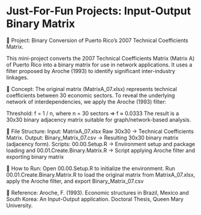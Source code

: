 # Just-For-Fun Projects: Input-Output Binary Matrix

📌 Project: Binary Conversion of Puerto Rico’s 2007 Technical Coefficients Matrix.

This mini-project converts the 2007 Technical Coefficients Matrix (Matrix A) of Puerto Rico into a binary matrix for use in network applications. It uses a filter proposed by Aroche (1993) to identify significant inter-industry linkages.

🧠 Concept:
The original matrix (MatrixA_07.xlsx) represents technical coefficients between 30 economic sectors. To reveal the underlying network of interdependencies, we apply the Aroche (1993) filter:

Threshold: f = 1 / n,
where n = 30 sectors ⇒ f ≈ 0.0333
The result is a 30x30 binary adjacency matrix suitable for graph/network-based analysis.

📁 File Structure:
Input:	MatrixA_07.xlsx	Raw 30x30 -> Technical Coefficients Matrix.
Output:	Binary_Matrix_07.csv -> Resulting 30x30 binary matrix (adjacency form).
Scripts:	00.00.Setup.R	-> Environment setup and package loading and
00.01.Create.Binary.Matrix.R -> Script applying Aroche filter and exporting binary matrix

🧪 How to Run:
Open 00.00.Setup.R to initialize the environment.
Run 00.01.Create.Binary.Matrix.R to
load the original matrix from MatrixA_07.xlsx, 
apply the Aroche filter, and 
export Binary_Matrix_07.csv

📖 Reference:
Aroche, F. (1993). Economic structures in Brazil, Mexico and South Korea: An Input-Output application. Doctoral Thesis, Queen Mary University.
